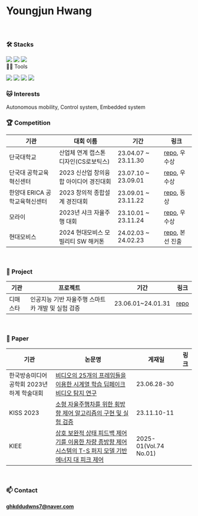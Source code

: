 # Youngjun Hwang

### 
<br/>

### 🛠️ Stacks

<img src="https://img.shields.io/badge/Python-3766AB?style=flat-square&logo=Python&logoColor=white"/> <img src="https://img.shields.io/badge/pytorch-EE4C2C?style=flat-square&logo=pytorch&logoColor=white"/>  <img src="https://img.shields.io/badge/ros-22314E?style=flat-square&logo=ROS&logoColor=white"/>
<br/>
 💪🏼 Tools 

<img src="https://img.shields.io/badge/Visual Studio Code-007ACC?style=flat-square&logo=Visual Studio Code&logoColor=white"/> <img src="https://img.shields.io/badge/GitHub-181717?style=flat-square&logo=GitHub&logoColor=white"/> <img src="https://img.shields.io/badge/Vim-019733?style=flat-square&logo=Vim&logoColor=white"/> <img src="https://img.shields.io/badge/Anaconda-44A833?style=flat-square&logo=Anaconda&logoColor=white"/>
<br/>
### 🐱 Interests

Autonomous mobility, Control system, Embedded system
<br/>
### 🏆 Competition
|기관|대회 이름|기간|링크|
|---|------|---|---|
|단국대학교|산업체 연계 캡스톤 디자인(CS로보틱스)|23.04.07 ~ 23.11.30|[repo](https://github.com/gigohe2/2023_Echo-project_Where-are-you-go), 우수상|
|단국대 공학교육혁신센터|2023 신산업 창의융합 아이디어 경진대회|23.07.10 ~ 23.09.01|[repo](https://github.com/gigohe2/Face-tracking-kiosk), 우수상|
|한양대 ERICA 공학교육혁신센터|2023 창의적 종합설계 경진대회|23.09.01 ~ 23.11.22|[repo](https://github.com/gigohe2/Face-tracking-kiosk), 동상|
|모라이|2023년 샤크 자율주행 대회|23.10.01 ~ 23.11.24|[repo](https://github.com/gigohe2/2023_Autonomous-vehicle-competition), 우수상|
|현대모비스|2024 현대모비스 모빌리티 SW 해커톤|24.02.03 ~ 24.02.23|[repo](https://github.com/gigohe2/2024_mobility_sw_hackathon), 본선 진출|

<br/>

### 📘 Project

|기관|프로젝트|기간|링크|
|---|------|---|---|
|디매스타|인공지능 기반 자율주행 스마트카 개발 및 실험 검증|23.06.01~24.01.31|[repo](https://github.com/gigohe2/2023_Mini_autonomous_car)|

<br/>

### 📃 Paper
|기관|논문명|게재일|링크|
|---|------|---|--|
|한국방송미디어공학회 2023년 하계 학술대회|[비디오의 25개의 프레임들을 이용한 시계열 학습 딥페이크 비디오 탐지 연구](https://github.com/gigohe2/gigohe2/blob/main/%ED%95%9C%EA%B5%AD%EB%B0%A9%EC%86%A1%EB%AF%B8%EB%94%94%EC%96%B4%EA%B3%B5%ED%95%99%ED%9A%8C_%ED%99%A9%EC%98%81%EC%A4%80.pdf)|23.06.28-30|
|KISS 2023|[소형 자율주행차를 위한 횡방향 제어 알고리즘의 구현 및 실험 검증](https://github.com/gigohe2/gigohe2/blob/main/%ED%99%A9%EC%98%81%EC%A4%80_%ED%95%9C%EA%B5%AD%EC%A7%80%EB%8A%A5%EC%8B%9C%EC%8A%A4%ED%85%9C%ED%95%99%ED%9A%8C_2023%EC%B6%94%EA%B3%84%ED%95%99%EC%88%A0%EB%8C%80%ED%9A%8C.pdf)|23.11.10-11|
|KIEE|[상호 보완적 상태 피드백 제어기를 이용한 차량 종방향 제어 시스템의 T-S 퍼지 모델 기반 에너지 대 피크 제어]([https://github.com/gigohe2/gigohe2/blob/main/%ED%99%A9%EC%98%81%EC%A4%80_%ED%95%9C%EA%B5%AD%EC%A7%80%EB%8A%A5%EC%8B%9C%EC%8A%A4%ED%85%9C%ED%95%99%ED%9A%8C_2023%EC%B6%94%EA%B3%84%ED%95%99%EC%88%A0%EB%8C%80%ED%9A%8C.pdf](https://github.com/gigohe2/gigohe2/blob/main/12-2024-D-CI-0046.hwp.pdf))|2025-01(Vol.74 No.01)|
<br/>



### 📫 Contact
#### ghkddudwns7@naver.com


<br/><br/>

